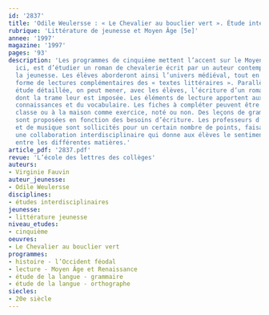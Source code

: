 ```yaml
---
id: '2837'
title: 'Odile Weulersse : « Le Chevalier au bouclier vert ». Étude intégrale '
rubrique: 'Littérature de jeunesse et Moyen Âge [5e]'
annee: '1997'
magazine: '1997'
pages: '93'
description: 'Les programmes de cinquième mettent l’accent sur le Moyen Âge. Le choix,
  ici, est d’étudier un roman de chevalerie écrit par un auteur contemporain pour
  la jeunesse. Les élèves aborderont ainsi l’univers médiéval, tout en étudiant sous
  forme de lectures complémentaires des « textes littéraires ». Parallèlement à cette
  étude détaillée, on peut mener, avec les élèves, l’écriture d’un roman médiéval,
  dont la trame leur est imposée. Les éléments de lecture apportent aux élèves des
  connaissances et du vocabulaire. Les fiches à compléter peuvent être données en
  classe ou à la maison comme exercice, noté ou non. Des leçons de grammaire et d’orthographe
  sont proposées en fonction des besoins d’écriture. Les professeurs d’histoire-géographie
  et de musique sont sollicités pour un certain nombre de points, faisant de ce travail
  une collaboration interdisciplinaire qui donne aux élèves le sentiment d’une relation
  entre les différentes matières.'
article_pdf: '2837.pdf'
revue: 'L’école des lettres des collèges'
auteurs:
- Virginie Fauvin
auteur_jeunesse:
- Odile Weulersse
disciplines:
- études interdisciplinaires
jeunesse:
- littérature jeunesse
niveau_etudes:
- cinquième
oeuvres:
- Le Chevalier au bouclier vert
programmes:
- histoire - l’Occident féodal
- lecture - Moyen Âge et Renaissance
- étude de la langue - grammaire
- étude de la langue - orthographe
siecles:
- 20e siècle
---
```

